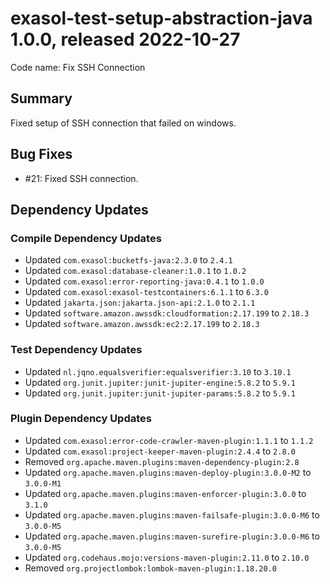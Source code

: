 # exasol-test-setup-abstraction-java 1.0.0, released 2022-10-27

Code name: Fix SSH Connection

## Summary

Fixed setup of SSH connection that failed on windows.

## Bug Fixes

* #21: Fixed SSH connection.

## Dependency Updates

### Compile Dependency Updates

* Updated `com.exasol:bucketfs-java:2.3.0` to `2.4.1`
* Updated `com.exasol:database-cleaner:1.0.1` to `1.0.2`
* Updated `com.exasol:error-reporting-java:0.4.1` to `1.0.0`
* Updated `com.exasol:exasol-testcontainers:6.1.1` to `6.3.0`
* Updated `jakarta.json:jakarta.json-api:2.1.0` to `2.1.1`
* Updated `software.amazon.awssdk:cloudformation:2.17.199` to `2.18.3`
* Updated `software.amazon.awssdk:ec2:2.17.199` to `2.18.3`

### Test Dependency Updates

* Updated `nl.jqno.equalsverifier:equalsverifier:3.10` to `3.10.1`
* Updated `org.junit.jupiter:junit-jupiter-engine:5.8.2` to `5.9.1`
* Updated `org.junit.jupiter:junit-jupiter-params:5.8.2` to `5.9.1`

### Plugin Dependency Updates

* Updated `com.exasol:error-code-crawler-maven-plugin:1.1.1` to `1.1.2`
* Updated `com.exasol:project-keeper-maven-plugin:2.4.4` to `2.8.0`
* Removed `org.apache.maven.plugins:maven-dependency-plugin:2.8`
* Updated `org.apache.maven.plugins:maven-deploy-plugin:3.0.0-M2` to `3.0.0-M1`
* Updated `org.apache.maven.plugins:maven-enforcer-plugin:3.0.0` to `3.1.0`
* Updated `org.apache.maven.plugins:maven-failsafe-plugin:3.0.0-M6` to `3.0.0-M5`
* Updated `org.apache.maven.plugins:maven-surefire-plugin:3.0.0-M6` to `3.0.0-M5`
* Updated `org.codehaus.mojo:versions-maven-plugin:2.11.0` to `2.10.0`
* Removed `org.projectlombok:lombok-maven-plugin:1.18.20.0`
